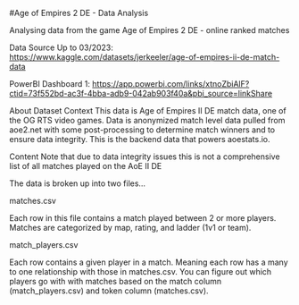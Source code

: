 #Age of Empires 2 DE - Data Analysis

Analysing data from the game Age of Empires 2 DE - online ranked matches

Data Source Up to 03/2023: https://www.kaggle.com/datasets/jerkeeler/age-of-empires-ii-de-match-data

PowerBI Dashboard 1: https://app.powerbi.com/links/xtnoZbiAlF?ctid=73f552bd-ac3f-4bba-adb9-042ab903f40a&pbi_source=linkShare



About Dataset
Context
This data is Age of Empires II DE match data, one of the OG RTS video games. Data is anonymized match level data pulled from aoe2.net with some post-processing to determine match winners and to ensure data integrity. This is the backend data that powers aoestats.io.

Content
Note that due to data integrity issues this is not a comprehensive list of all matches played on the AoE II DE

The data is broken up into two files…

matches.csv

Each row in this file contains a match played between 2 or more players. Matches are categorized by map, rating, and ladder (1v1 or team).

match_players.csv

Each row contains a given player in a match. Meaning each row has a many to one relationship with those in matches.csv. You can figure out which players go with with matches based on the match column (match_players.csv) and token column (matches.csv).
